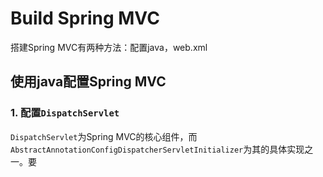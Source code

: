 # Build Spring MVC
搭建Spring MVC有两种方法：配置java，web.xml
## 使用java配置Spring MVC
### 1. 配置`DispatchServlet`
`DispatchServlet`为Spring MVC的核心组件，而`AbstractAnnotationConfigDispatcherServletInitializer`为其的具体实现之一。要